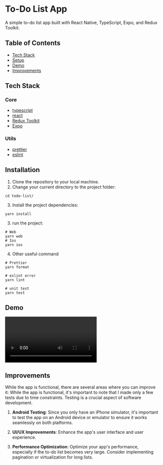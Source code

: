# To-Do List App

A simple to-do list app built with React Native, TypeScript, Expo, and Redux Toolkit.

## Table of Contents
- [Tech Stack](#TechStack)
- [Setup](#Setup)
- [Demo](#Demo)
- [Improvements](#Improvements)


## Tech Stack

### Core

* [typescript](https://www.typescriptlang.org/)
* [react](https://reactjs.org/)
* [Redux Toolkit](https://redux-toolkit.js.org/)
* [Expo](https://expo.dev)

### Utils

* [prettier](https://prettier.io)
* [eslint](https://eslint.org)

## Installation

1. Clone the repository to your local machine.
2. Change your current directory to the project folder:
```
cd todo-list/
```
3. Install the project dependencies:
```
yarn install
```
3. run the project:
```
# Web 
yarn web
# Ios 
yarn ios
```

4. Other useful command 
```
# Prettier 
yarn format

# eslint error
yarn lint

# unit test
yarn test
```

## Demo
![](./todo-list.mov)

## Improvements

While the app is functional, there are several areas where you can improve it:
While the app is functional, it's important to note that I made only a few tests due to time constraints. Testing is a crucial aspect of software development.

1. **Android Testing**: Since you only have an iPhone simulator, it's important to test the app on an Android device or emulator to ensure it works seamlessly on both platforms.

2. **UI/UX Improvements**: Enhance the app's user interface and user experience. 

3. **Performance Optimization**: Optimize your app's performance, especially if the to-do list becomes very large. Consider implementing pagination or virtualization for long lists.
